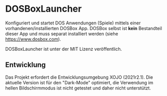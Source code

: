 # DOSBoxLauncher

Konfiguriert und startet DOS Anwendungen (Spiele) mittels einer vorhandenen/installierten DOSBox App.
DOSBox selbst ist **kein** Bestandteil dieser App und muss separat installiert werden (siehe https://www.dosbox.com).

DOSBoxLauncher ist unter der MIT Lizenz veröffentlich.

## Entwicklung
Das Projekt erfordert die Entwicklungsumgebung XOJO (2021r2.1). Die aktuelle Version ist für den "Dark-Mode" optimiert, die Verwendung im hellen Bildschirmmodus ist nicht getestet und daher nicht unterstützt. 
